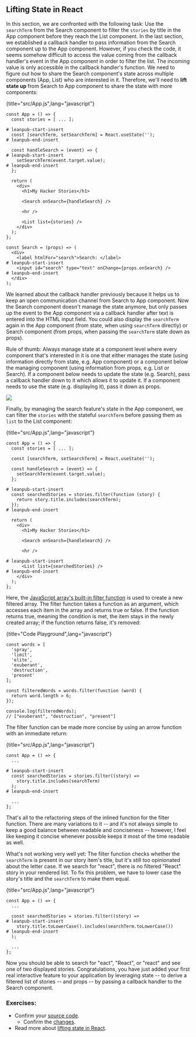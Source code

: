 ## Lifting State in React

In this section, we are confronted with the following task: Use the `searchTerm` from the Search component to filter the `stories` by title in the App component before they reach the List component. In the last section, we established a callback handler to pass information from the Search component up to the App component. However, if you check the code, it seems somehow difficult to access the value coming from the callback handler's event in the App component in order to filter the list. The incoming value is only accessible in the callback handler's function. We need to figure out how to share the Search component's state across multiple components (App, List) who are interested in it. Therefore, we'll need to **lift state up** from Search to App component to share the state with more components:

{title="src/App.js",lang="javascript"}
~~~~~~~
const App = () => {
  const stories = [ ... ];

# leanpub-start-insert
  const [searchTerm, setSearchTerm] = React.useState('');
# leanpub-end-insert

  const handleSearch = (event) => {
# leanpub-start-insert
    setSearchTerm(event.target.value);
# leanpub-end-insert
  };

  return (
    <div>
      <h1>My Hacker Stories</h1>

      <Search onSearch={handleSearch} />

      <hr />

      <List list={stories} />
    </div>
  );
};

const Search = (props) => (
  <div>
    <label htmlFor="search">Search: </label>
# leanpub-start-insert
    <input id="search" type="text" onChange={props.onSearch} />
# leanpub-end-insert
  </div>
);
~~~~~~~

We learned about the callback handler previously because it helps us to keep an open communication channel from Search to App component. Now the Search component doesn't manage the state anymore, but only passes up the event to the App component via a callback handler after text is entered into the HTML input field. You could also display the `searchTerm` again in the App component (from state, when using `searchTerm` directly) or Search component (from props, when passing the `searchTerm` state down as props).

Rule of thumb: Always manage state at a component level where every component that's interested in it is one that either manages the state (using information directly from state, e.g. App component) or a component below the managing component (using information from props, e.g. List or Search). If a component below needs to update the state (e.g. Search), pass a callback handler down to it which allows it to update it. If a component needs to use the state (e.g. displaying it), pass it down as props.

![](images/component-communication.png)

Finally, by managing the search feature's state in the App component, we can filter the `stories` with the stateful `searchTerm` before passing them as `list` to the List component:

{title="src/App.js",lang="javascript"}
~~~~~~~
const App = () => {
  const stories = [ ... ];

  const [searchTerm, setSearchTerm] = React.useState('');

  const handleSearch = (event) => {
    setSearchTerm(event.target.value);
  };

# leanpub-start-insert
  const searchedStories = stories.filter(function (story) {
    return story.title.includes(searchTerm);
  });
# leanpub-end-insert

  return (
    <div>
      <h1>My Hacker Stories</h1>

      <Search onSearch={handleSearch} />

      <hr />

# leanpub-start-insert
      <List list={searchedStories} />
# leanpub-end-insert
    </div>
  );
};
~~~~~~~

Here, the [JavaScript array's built-in filter function](https://developer.mozilla.org/en-US/docs/Web/JavaScript/Reference/Global_Objects/Array/filter) is used to create a new filtered array. The filter function takes a function as an argument, which accesses each item in the array and returns true or false. If the function returns true, meaning the condition is met, the item stays in the newly created array; if the function returns false, it's removed:

{title="Code Playground",lang="javascript"}
~~~~~~~
const words = [
  'spray',
  'limit',
  'elite',
  'exuberant',
  'destruction',
  'present'
];

const filteredWords = words.filter(function (word) {
  return word.length > 6;
});

console.log(filteredWords);
// ["exuberant", "destruction", "present"]
~~~~~~~

The filter function can be made more concise by using an arrow function with an immediate return:

{title="src/App.js",lang="javascript"}
~~~~~~~
const App = () => {
  ...

# leanpub-start-insert
  const searchedStories = stories.filter((story) =>
    story.title.includes(searchTerm)
  );
# leanpub-end-insert

  ...
};
~~~~~~~

That's all to the refactoring steps of the inlined function for the filter function. There are many variations to it -- and it's not always simple to keep a good balance between readable and conciseness -- however, I feel like keeping it concise whenever possible keeps it most of the time readable as well.

What's not working very well yet: The filter function checks whether the `searchTerm` is present in our story item's title, but it's still too opinionated about the letter case. If we search for "react", there is no filtered "React" story in your rendered list. To fix this problem, we have to lower case the story's title and the `searchTerm` to make them equal.

{title="src/App.js",lang="javascript"}
~~~~~~~
const App = () => {
  ...

  const searchedStories = stories.filter((story) =>
# leanpub-start-insert
    story.title.toLowerCase().includes(searchTerm.toLowerCase())
# leanpub-end-insert
  );

  ...
};
~~~~~~~

Now you should be able to search for "eact", "React", or "react" and see one of two displayed stories. Congratulations, you have just added your first real interactive feature to your application by leveraging state -- to derive a filtered list of stories -- and props -- by passing a callback handler to the Search component.

### Exercises:

* Confirm your [source code](https://codesandbox.io/s/github/the-road-to-learn-react/hacker-stories/tree/2021/Lifting-State-in-React).
  * Confirm the [changes](https://github.com/the-road-to-learn-react/hacker-stories/compare/2021/Callback-Handler-in-JSX...2021/Lifting-State-in-React).
* Read more about [lifting state in React](https://www.robinwieruch.de/react-lift-state).